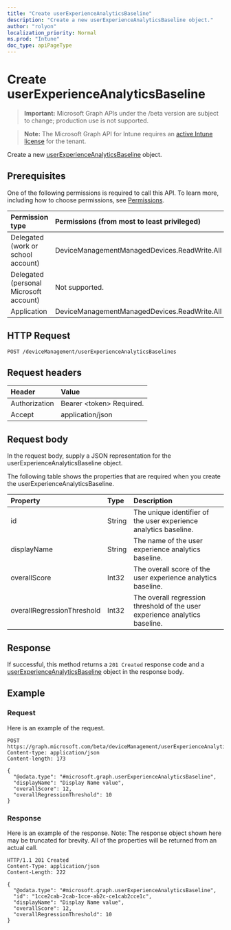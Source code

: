```yaml
---
title: "Create userExperienceAnalyticsBaseline"
description: "Create a new userExperienceAnalyticsBaseline object."
author: "rolyon"
localization_priority: Normal
ms.prod: "Intune"
doc_type: apiPageType
---
```


# Create userExperienceAnalyticsBaseline

> **Important:** Microsoft Graph APIs under the /beta version are subject to change; production use is not supported.

> **Note:** The Microsoft Graph API for Intune requires an [active Intune license](https://go.microsoft.com/fwlink/?linkid=839381) for the tenant.

Create a new [userExperienceAnalyticsBaseline](../resources/intune-devices-userexperienceanalyticsbaseline.md) object.

## Prerequisites
One of the following permissions is required to call this API. To learn more, including how to choose permissions, see [Permissions](/graph/permissions-reference).

|Permission type|Permissions (from most to least privileged)|
|:---|:---|
|Delegated (work or school account)|DeviceManagementManagedDevices.ReadWrite.All|
|Delegated (personal Microsoft account)|Not supported.|
|Application|DeviceManagementManagedDevices.ReadWrite.All|

## HTTP Request
<!-- {
  "blockType": "ignored"
}
-->
``` http
POST /deviceManagement/userExperienceAnalyticsBaselines
```

## Request headers
|Header|Value|
|:---|:---|
|Authorization|Bearer &lt;token&gt; Required.|
|Accept|application/json|

## Request body
In the request body, supply a JSON representation for the userExperienceAnalyticsBaseline object.

The following table shows the properties that are required when you create the userExperienceAnalyticsBaseline.

|Property|Type|Description|
|:---|:---|:---|
|id|String|The unique identifier of the user experience analytics baseline.|
|displayName|String|The name of the user experience analytics baseline.|
|overallScore|Int32|The overall score of the user experience analytics baseline.|
|overallRegressionThreshold|Int32|The overall regression threshold of the user experience analytics baseline.|



## Response
If successful, this method returns a `201 Created` response code and a [userExperienceAnalyticsBaseline](../resources/intune-devices-userexperienceanalyticsbaseline.md) object in the response body.

## Example

### Request
Here is an example of the request.
``` http
POST https://graph.microsoft.com/beta/deviceManagement/userExperienceAnalyticsBaselines
Content-type: application/json
Content-length: 173

{
  "@odata.type": "#microsoft.graph.userExperienceAnalyticsBaseline",
  "displayName": "Display Name value",
  "overallScore": 12,
  "overallRegressionThreshold": 10
}
```

### Response
Here is an example of the response. Note: The response object shown here may be truncated for brevity. All of the properties will be returned from an actual call.
``` http
HTTP/1.1 201 Created
Content-Type: application/json
Content-Length: 222

{
  "@odata.type": "#microsoft.graph.userExperienceAnalyticsBaseline",
  "id": "1cce2cab-2cab-1cce-ab2c-ce1cab2cce1c",
  "displayName": "Display Name value",
  "overallScore": 12,
  "overallRegressionThreshold": 10
}
```






